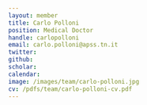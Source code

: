 ```yaml
---
layout: member
title: Carlo Polloni
position: Medical Doctor
handle: carlopolloni
email: carlo.polloni@apss.tn.it
twitter:
github:
scholar:
calendar:
image: /images/team/carlo-polloni.jpg
cv: /pdfs/team/carlo-polloni-cv.pdf
---
```

